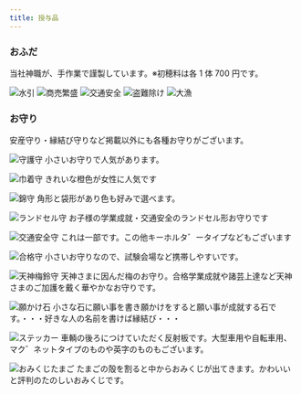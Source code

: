 ```yaml
---
title: 授与品
---
```


### おふだ

当社神職が、手作業で謹製しています。※初穂料は各 1 体 700 円です。

![](/img/ofuda-water.jpg)水引
![](/img/ofuda-business.jpg)商売繁盛
![](/img/ofuda-traffic.jpg)交通安全
![](/img/ofuda-theft.jpg)盗難除け
![](/img/ofuda-fishing.jpg)大漁

### お守り

安産守り・縁結び守りなど掲載以外にも各種お守りがございます。

![](/img/omamori-shugo.jpg)守護守
小さいお守りで人気があります。

![](/img/omamori-kinchaku.jpg)巾着守
きれいな橙色が女性に人気です

![](/img/omamori-nishiki.jpg)錦守
角形と袋形があり色も好みで選べます。

![](/img/omamori-kids.jpg)ランドセル守
お子様の学業成就・交通安全のランドセル形お守りです

![](/img/omamori-traffic.jpg)交通安全守
これは一部です。この他キーホルタ゛ータイプなどもございます

![](/img/omamori-exams.jpg)合格守
小さいお守りなので、試験会場など携帯しやすいです。

![](/img/omamori-ume.jpg)天神梅鈴守
天神さまに因んだ梅のお守り。合格学業成就や諸芸上達など天神さまのご加護を戴く華やかなお守りです。

![](/img/omamori-stones.jpg)願かけ石
小さな石に願い事を書き願かけをすると願い事が成就する石です。・・・好きな人の名前を書けば縁結び・・・

![](/img/omamori-reflectors.jpg)ステッカー
車輌の後ろにつけていただく反射板です。大型車用や自転車用、マク゛ネットタイプのものや英字のものもございます。

![](/img/omikuji-egg.jpg)おみくじたまご
たまごの殻を割ると中からおみくじが出てきます。かわいいと評判のたのしいおみくじです。
